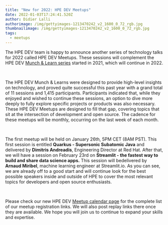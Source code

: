 ```yaml
---
title: "New for 2022: HPE DEV Meetups"
date: 2022-01-03T17:24:41.520Z
author: Didier Lalli
authorimage: /img/gettyimages-1213470242_v2_1600_0_72_rgb.jpg
thumbnailimage: /img/gettyimages-1213470242_v2_1600_0_72_rgb.jpg
tags:
  - meetups
---
```

The HPE DEV team is happy to announce another series of technology talks for 2022 called HPE DEV Meetups. These sessions will complement the HPE DEV [Munch & Learn series](https://developer.hpe.com/campaign/munch-and-learn) started in 2021, which will continue in 2022.

 

The HPE DEV Munch & Learns were designed to provide high-level insights on technology, and proved quite successful this past year with a grand total of 11 sessions and 1,415 participants. Participants indicated that, while they enjoyed and wished to continue these sessions, an option to dive more deeply to fully explore specific projects or products was also necessary. These HPE DEV Meetups are designed to fill that gap, covering topics that sit at the intersection of development and open source. The cadence for these meetups will be monthly, occurring on the last week of each month.

 

The first meetup will be held on January 26th, 5PM CET (8AM PST). This first session is entitled **Quarkus - Supersonic Subatomic Java** and delivered by **Dimitris Andreadis**, Engineering Director at Red Hat. After that, we will have a session on February 23rd on **Streamlit - the fastest way to build and share data science apps.** This session will bedelivered by **Arnaud Miribel**, machine learning engineer at Streamlit.io. As you can see, we are already off to a good start and will continue look for the best possible speakers inside and outside of HPE to cover the most relevant topics for developers and open source enthusiasts.

 

Please check our new HPE DEV [Meetup calendar page](https://developer.hpe.com/campaign/meetup) for the complete list of our meetup registration links. We will also post replay links there once they are available. We hope you will join us to continue to expand your skills and expertise.